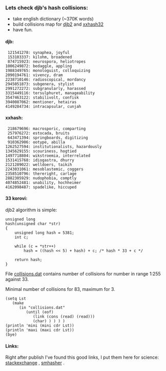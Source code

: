 ### Lets check djb's hash collisions:
* take english dictionary (~370K words)
* build collisions map for [djb2](http://www.cse.yorku.ca/~oz/hash.html) and [xxhash32](https://cyan4973.github.io/xxHash/)
* have fun.

#### djb:
```
 121541278: synaphea, joyful
 153103337: kilohm, broadened
 874715923: neurospora, heliotropes
1006249872: bedaggle, appling
1988349765: monologuist, colloquizing
2090194761: vivency, dram
2238710146: radioscopical, mordancy
2945051873: subgenera, stylist
2991272272: subgranularly, harassed
3315449116: tersulphuret, manageability
3547463122: stabilivolt, confisk
3940087062: mentioner, hetairas
4149284734: intracapsular, cunjah
```

#### xxhash:
```
 218679696: macrosporic, comparting
 257976272: estocada, bruits
 643471394: springboards, digitizing
 910362906: ootype, abilla
1262527594: institutionalists, hazardously
1345629155: scouriness, hogtied
1497718804: wikstroemia, interrelated
1531415768: idiogastra, dhurry
2121289022: welldoers, taikih
2243031061: mesoblastemic, coggers
2358510796: thereright, carlage
2882305929: nudophobia, comptly
4074852481: unability, hochheimer
4162098487: spadelike, hiccuped
```
#### 33 korovi:
djb2 algorithm is simple:
```
unsigned long
hash(unsigned char *str)
{
    unsigned long hash = 5381;
    int c;

	while (c = *str++)
    	hash = ((hash << 5) + hash) + c; /* hash * 33 + c */
 
    return hash;
}
```
File [collisions.dat](https://git.envs.net/mpech/tankf33der/raw/branch/master/collisions/collisions.dat)
contains number of collisions for number in range 1:255 against 33.

Minimal number of collisions for 83, maximum for 3. 
```
(setq Lst
   (make
      (in "collisions.dat"
         (until (eof)
            (link (cons (read) (read)))
            (char) ) ) ) )
(println 'mini (mini cdr Lst))
(println 'maxi (maxi cdr Lst))
(bye)
```

#### Links:
Right after publish I've found this good links, I put them here for science:
[stackexchange](https://softwareengineering.stackexchange.com/questions/49550/which-hashing-algorithm-is-best-for-uniqueness-and-speed)
,
[smhasher](https://github.com/rurban/smhasher/blob/master/doc/bernstein)
.

